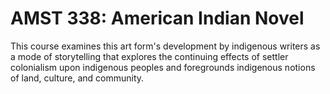 # AMST 338: American Indian Novel

This course examines this art form's development by indigenous writers as a mode of storytelling that explores the continuing effects of settler colonialism upon indigenous peoples and foregrounds indigenous notions of land, culture, and community.
